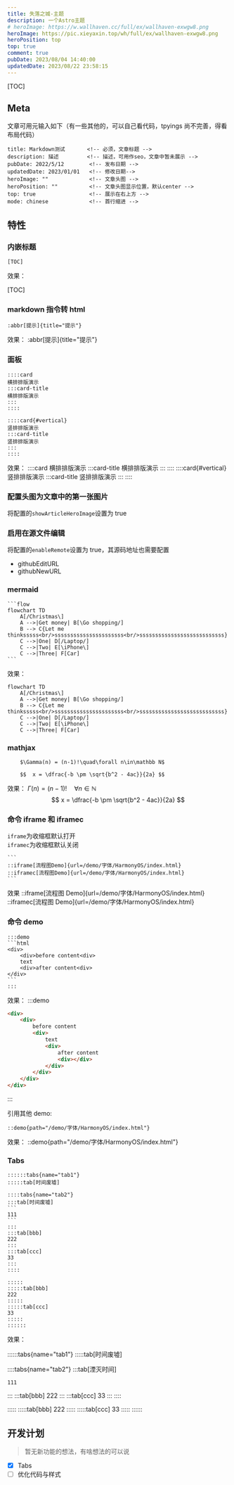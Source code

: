 ```yaml
---
title: 失落之城-主题
description: 一个Astro主题
# heroImage: https://w.wallhaven.cc/full/ex/wallhaven-exwgw8.png
heroImage: https://pic.xieyaxin.top/wh/full/ex/wallhaven-exwgw8.png
heroPosition: top
top: true
comment: true
pubDate: 2023/08/04 14:40:00
updatedDate: 2023/08/22 23:58:15
---
```


[TOC]

## Meta

文章可用元输入如下（有一些其他的，可以自己看代码，tpyings 尚不完善，得看布局代码）

```
title: Markdown测试       <!-- 必须，文章标题 -->
description: 描述         <!-- 描述，可用作seo，文章中暂未展示 -->
pubDate: 2022/5/12        <!-- 发布日期 -->
updatedDate: 2023/01/01   <!-- 修改日期-->
heroImage: ""             <!-- 文章头图 -->
heroPosition: ""          <!-- 文章头图显示位置，默认center -->
top: true                 <!-- 展示在右上方 -->
mode: chinese             <!-- 首行缩进 -->
```

## 特性

### 内嵌标题

```
[TOC]
```

效果：

[TOC]

### markdown 指令转 html

```
:abbr[提示]{title="提示"}
```

效果：
:abbr[提示]{title="提示"}

### 面板

```
::::card
横排排版演示
:::card-title
横排排版演示
:::
::::

::::card{#vertical}
竖排排版演示
:::card-title
竖排排版演示
:::
::::
```

效果：
::::card
横排排版演示
:::card-title
横排排版演示
:::
::::
::::card{#vertical}
竖排排版演示
:::card-title
竖排排版演示
:::
::::

### 配置头图为文章中的第一张图片

将配置的`showArticleHeroImage`设置为 true

### 启用在源文件编辑

将配置的`enableRemote`设置为 true，其源码地址也需要配置

-   githubEditURL
-   githubNewURL

### mermaid

````
```flow
flowchart TD
    A[/Christmas\]
    A -->|Get money| B[\Go shopping/]
    B --> C{Let me thinksssss<br/>ssssssssssssssssssssss<br/>sssssssssssssssssssssssssss}
    C -->|One| D[/Laptop/]
    C -->|Two| E[\iPhone\]
    C -->|Three| F[Car]
```
````

效果：

```flow
flowchart TD
    A[/Christmas\]
    A -->|Get money| B[\Go shopping/]
    B --> C{Let me thinksssss<br/>ssssssssssssssssssssss<br/>sssssssssssssssssssssssssss}
    C -->|One| D[/Laptop/]
    C -->|Two| E[\iPhone\]
    C -->|Three| F[Car]
```

### mathjax

```
    $\Gamma(n) = (n-1)!\quad\forall n\in\mathbb N$

    $$	x = \dfrac{-b \pm \sqrt{b^2 - 4ac}}{2a} $$
```

效果：
$\Gamma(n) = (n-1)!\quad\forall n\in\mathbb N$
$$ x = \dfrac{-b \pm \sqrt{b^2 - 4ac}}{2a} $$

### 命令 iframe 和 iframec

`iframe`为收缩框默认打开  
`iframec`为收缩框默认关闭

````
```
::iframe[流程图Demo]{url=/demo/字体/HarmonyOS/index.html}
::iframec[流程图Demo]{url=/demo/字体/HarmonyOS/index.html}
```
````

效果
::iframe[流程图 Demo]{url=/demo/字体/HarmonyOS/index.html}
::iframec[流程图 Demo]{url=/demo/字体/HarmonyOS/index.html}

### 命令 demo

````
:::demo
```html
<div>
    <div>before content<div>
    text
    <div>after content<div>
</div>
```
:::
````

效果：
:::demo

```html
<div>
    <div>
        before content
        <div>
            text
            <div>
                after content
                <div></div>
            </div>
        </div>
    </div>
</div>
```

:::

引用其他 demo:

```
::demo{path="/demo/字体/HarmonyOS/index.html"}
```

效果：
::demo{path="/demo/字体/HarmonyOS/index.html"}

### Tabs

````
::::::tabs{name="tab1"}
:::::tab[时间废墟]

::::tabs{name="tab2"}
:::tab[时间废墟]
```
111
```
:::
:::tab[bbb]
222
:::
:::tab[ccc]
33
:::
::::

:::::
:::::tab[bbb]
222
:::::
:::::tab[ccc]
33
:::::
::::::
````
效果：

::::::tabs{name="tab1"}
:::::tab[时间废墟]

::::tabs{name="tab2"}
:::tab[湮灭时间]
```
111
```
:::
:::tab[bbb]
222
:::
:::tab[ccc]
33
:::
::::

:::::
:::::tab[bbb]
222
:::::
:::::tab[ccc]
33
:::::
::::::

## 开发计划

> 暂无新功能的想法，有啥想法的可以说

-   [x] Tabs
-   [ ] 优化代码与样式
